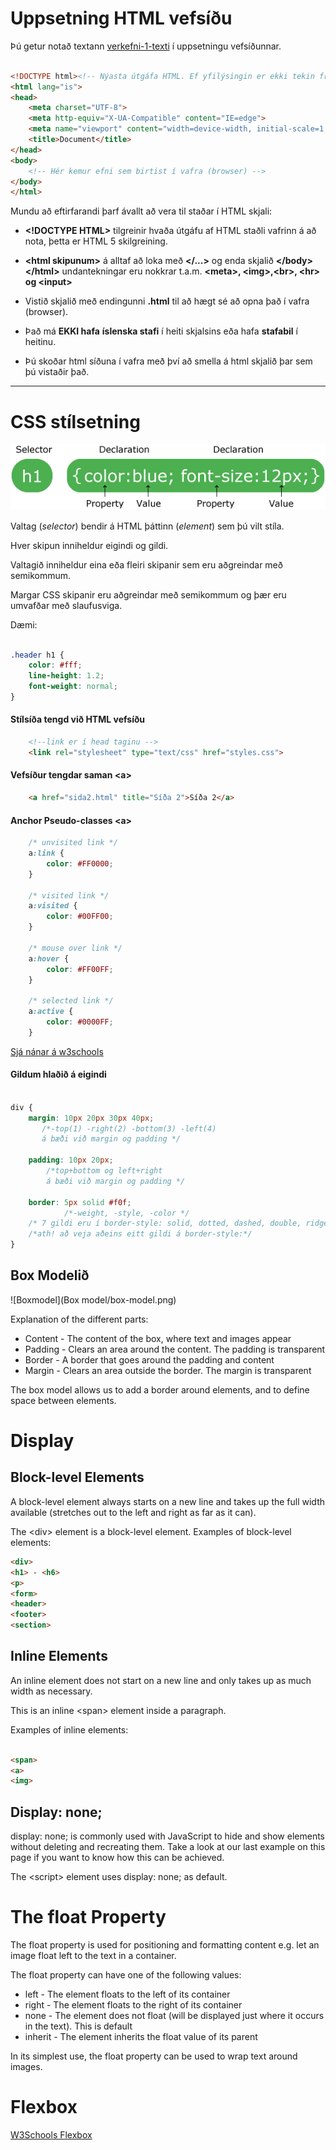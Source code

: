 # Uppsetning HTML vefsíðu 

Þú getur notað textann [verkefni-1-texti](verkefni-1-texti.md) í uppsetningu vefsíðunnar.

```HTML

<!DOCTYPE html><!-- Nýasta útgáfa HTML. Ef yfilýsingin er ekki tekin fram notar vafrinn 4. útgáfuna -->
<html lang="is">
<head>
    <meta charset="UTF-8">
    <meta http-equiv="X-UA-Compatible" content="IE=edge">
    <meta name="viewport" content="width=device-width, initial-scale=1.0">
    <title>Document</title>
</head>
<body>
    <!-- Hér kemur efni sem birtist í vafra (browser) -->
</body>
</html>

``` 

Mundu að eftirfarandi þarf ávallt að vera til staðar í HTML skjali:

-   **\<!DOCTYPE HTML\>** tilgreinir hvaða útgáfu af HTML staðli vafrinn
    á að nota, þetta er HTML 5 skilgreining.

-   **\<html skipunum\>** á alltaf að loka með **\</\...\>** og enda
    skjalið **\</body\>\</html\>** undantekningar eru nokkrar t.a.m. **\<meta\>, \<img\>,\<br\>, \<hr\> og \<input\>**

-   Vistið skjalið með endingunni **.html** til að hægt sé að opna það í
    vafra (browser).

-   Það má **EKKI hafa** **íslenska stafi** í heiti skjalsins eða hafa
    **stafabil** í heitinu.

-   Þú skoðar html síðuna í vafra með því að smella á html skjalið þar
    sem þú vistaðir það.

________________________________________________________

# CSS stílsetning

![css selector](selector.gif)

Valtag (_selector_) bendir á HTML þáttinn (_element_) sem þú vilt stíla.

Hver skipun inniheldur eigindi og gildi.

Valtagið inniheldur eina eða fleiri skipanir sem eru aðgreindar með semikommum.

Margar CSS skipanir eru aðgreindar með semikommum og þær eru umvafðar með slaufusviga.

Dæmi:

```CSS

.header h1 {
    color: #fff;
    line-height: 1.2;
    font-weight: normal;
}

```

#### Stílsíða tengd við HTML vefsíðu

```HTML
    <!--link er í head taginu -->
    <link rel="stylesheet" type="text/css" href="styles.css">

```
#### Vefsíður tengdar saman \<a\> 

```HTML
    <a href="sida2.html" title="Síða 2">Síða 2</a>
```
#### Anchor Pseudo-classes \<a\>

```CSS
    /* unvisited link */
    a:link {
        color: #FF0000;
    }

    /* visited link */
    a:visited {
        color: #00FF00;
    }

    /* mouse over link */
    a:hover {
        color: #FF00FF;
    }

    /* selected link */
    a:active {
        color: #0000FF;
    }
```

[Sjá nánar á w3schools](https://www.w3schools.com/css/css_pseudo_classes.asp)

#### Gildum hlaðið á eigindi 

```CSS

div {
	margin: 10px 20px 30px 40px; 
	   /*-top(1) -right(2) -bottom(3) -left(4) 
	   á bæði við margin og padding */
	
	padding: 10px 20px; 
		/*top+bottom og left+right 
		á bæði við margin og padding */
	
	border: 5px solid #f0f; 
	        /*-weight, -style, -color */
	/* 7 gildi eru í border-style: solid, dotted, dashed, double, ridge, inset, outset,*/
	/*ath! að veja aðeins eitt gildi á border-style:*/
}

```

## Box Modelið

![Boxmodel](Box model/box-model.png)

Explanation of the different parts:

- Content - The content of the box, where text and images appear
- Padding - Clears an area around the content. The padding is transparent
- Border - A border that goes around the padding and content
- Margin - Clears an area outside the border. The margin is transparent

The box model allows us to add a border around elements, and to define space between elements. 

# Display

## Block-level Elements

A block-level element always starts on a new line and takes up the full width available (stretches out to the left and right as far as it can).

The &lt;div> element is a block-level element.
Examples of block-level elements:

```HTML
<div>
<h1> - <h6>
<p>
<form>
<header>
<footer>
<section>
```

## Inline Elements
An inline element does not start on a new line and only takes up as much width as necessary.

This is an inline &lt;span> element inside a paragraph.

Examples of inline elements:

```HTML

<span>
<a>
<img>

```

## Display: none;

display: none; is commonly used with JavaScript to hide and show elements without deleting and recreating them. Take a look at our last example on this page if you want to know how this can be achieved.

The &lt;script> element uses display: none; as default. 

# The float Property

The float property is used for positioning and formatting content e.g. let an image float left to the text in a container.

The float property can have one of the following values:

- left - The element floats to the left of its container
- right - The element floats to the right of its container
- none - The element does not float (will be displayed just where it occurs in the text). This is default
- inherit - The element inherits the float value of its parent

In its simplest use, the float property can be used to wrap text around images.

# Flexbox

[W3Schools Flexbox](https://www.w3schools.com/css/css3_flexbox.asp)